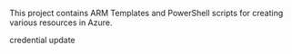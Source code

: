 This project contains ARM Templates and PowerShell scripts for creating various resources in Azure.

credential update